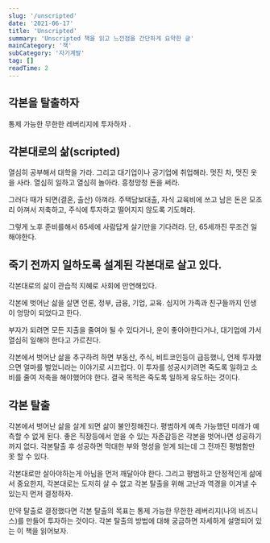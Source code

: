```yaml
---
slug: '/unscripted'
date: '2021-06-17'
title: 'Unscripted'
summary: 'Unscripted 책을 읽고 느낀점을 간단하게 요약한 글'
mainCategory: '책'
subCategory: '자기계발'
tag: []
readTime: 2
---
```


## 각본을 탈출하자

통제 가능한 무한한 레버리지에 투자하자 .

## 각본대로의 삶(scripted)

열심히 공부해서 대학을 가라. 그리고 대기업이나 공기업에 취업해라.
멋진 차, 멋진 옷을 사라. 열심히 일하고 열심히 놀아라. 흥청망청 돈을 써라.

그러다 때가 되면(결혼, 출산) 아껴라. 주택담보대출, 자식 교육비에 쓰고 남은 돈은 모조리 아껴서 저축하고, 주식에 투자하고 떨어지지 않도록 기도해라.

그렇게 노후 준비를해서 65세에 사람답게 살기만을 기다려라. 단, 65세까진 무조건 일해야한다.

## 죽기 전까지 일하도록 설계된 각본대로 살고 있다.

각본대로의 삶이 관습적 지혜로 사회에 만연해있다.

각본에 벗어난 삶을 살면 언론, 정부, 금융, 기업, 교육. 심지어 가족과 친구들까지 인생이 엉망이 되었다고 한다.

부자가 되려면 모든 지출을 줄여야 될 수 있다거나, 운이 좋아야한다거나, 대기업에 가서 열심히 일해야 한다고 가르친다.

각본에서 벗어난 삶을 추구하려 하면 부동산, 주식, 비트코인등이 급등했니, 언제 투자했으면 얼마를 벌었니라는 이야기로 시끄럽다. 이 투자를 성공시키려면 죽도록 일하고 소비를 줄여 저축을 해야했어야 한다. 결국 목적은 죽도록 일하게 유도하는 것이다.

## 각본 탈출

각본에서 벗어난 삶을 살게 되면 삶이 불안정해진다. 평범하게 예측 가능했던 미래가 예측할 수 없게 된다. 좋은 직장등에서 얻을 수 있는 자존감등은 각본을 벗어나면 성공하기 까지 없다. 각본탈출 후 성공하면 막대한 부와 명성을 얻게 되는데 그 전까진 평범함만 못 할 수 있다.

각본대로만 살아야하는게 아님을 먼저 깨달아야 한다. 그리고 평범하고 안정적인게 삶에서 중요한지, 각본대로는 도저히 살 수 없고 각본 탈출을 위해 고난과 역경을 이겨낼 수 있는지 먼저 결정하자.

만약 탈출로 결정했다면 각본 탈출의 목표는 통제 가능한 무한한 레버리지(나의 비즈니스)를 만들어 투자하는 것이다. 각본 탈출의 방법에 대해 궁금하면 자세하게 설명되어 있는 이 책을 읽어보자.
